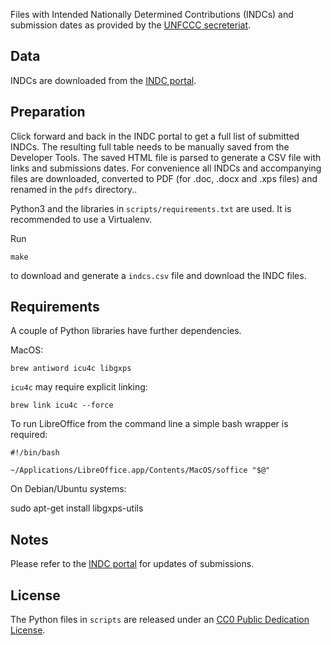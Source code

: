 Files with Intended Nationally Determined Contributions (INDCs) and submission
dates as provided by the
[UNFCCC secreteriat](http://unfccc.int/focus/indc_portal/items/8766.php).


## Data

INDCs are downloaded from the
[INDC portal](http://www4.unfccc.int/submissions/indc/Submission%20Pages/submissions.aspx).


## Preparation

Click forward and back in the INDC portal to get a full list of submitted INDCs.
The resulting full table needs to be manually saved from the Developer Tools.
The saved HTML file is parsed to generate a CSV file with links and submissions
dates. For convenience all INDCs and accompanying files are downloaded, converted
to PDF (for .doc, .docx and .xps files) and renamed in the `pdfs` directory..

Python3 and the libraries in `scripts/requirements.txt` are used. It is
recommended to use a Virtualenv.

Run

    make

to download and generate a `indcs.csv` file and download the INDC files.


## Requirements

A couple of Python libraries have further dependencies.

MacOS:

    brew antiword icu4c libgxps

`icu4c` may require explicit linking:

    brew link icu4c --force


To run LibreOffice from the command line a simple bash wrapper is required:

```
#!/bin/bash

~/Applications/LibreOffice.app/Contents/MacOS/soffice "$@"
```

On Debian/Ubuntu systems:

sudo apt-get install libgxps-utils


## Notes

Please refer to the
[INDC portal](http://www4.unfccc.int/submissions/indc/Submission%20Pages/submissions.aspx)
for updates of submissions.


## License
The Python files in `scripts` are released under an
[CC0 Public Dedication License](https://creativecommons.org/publicdomain/zero/1.0/).
